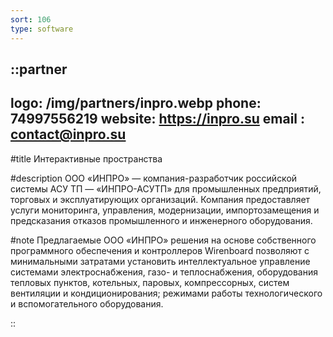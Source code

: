 ```yaml
---
sort: 106
type: software
---
```


::partner
---
logo: /img/partners/inpro.webp
phone: 74997556219
website: https://inpro.su
email : contact@inpro.su
---

#title
Интерактивные пространства

#description
ООО «ИНПРО» — компания-разработчик российской системы АСУ ТП — «ИНПРО-АСУТП» для промышленных предприятий, торговых и эксплуатирующих организаций.
Компания предоставляет услуги мониторинга, управления, модернизации, импортозамещения и предсказания отказов промышленного и инженерного оборудования.

#note
Предлагаемые ООО «ИНПРО» решения на основе собственного программного обеспечения и контроллеров Wirenboard позволяют с минимальными затратами установить интеллектуальное управление системами электроснабжения, газо- и теплоснабжения, оборудования тепловых пунктов, котельных, паровых, компрессорных, систем вентиляции и кондиционирования; режимами работы технологического и вспомогательного оборудования.

::
